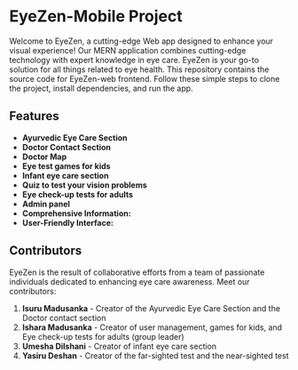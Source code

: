 # EyeZen-Mobile Project

Welcome to EyeZen, a cutting-edge Web app designed to enhance your visual experience! Our MERN application combines cutting-edge technology with expert knowledge in eye care. EyeZen is your go-to solution for all things related to eye health. This repository contains the source code for EyeZen-web frontend. Follow these simple steps to clone the project, install dependencies, and run the app.


## Features

- **Ayurvedic Eye Care Section**
- **Doctor Contact Section**
- **Doctor Map**
- **Eye test games for kids**
- **Infant eye care section**
- **Quiz to test your vision problems**
- **Eye check-up tests for adults**
- **Admin panel**
- **Comprehensive Information:**
- **User-Friendly Interface:**

## Contributors

EyeZen is the result of collaborative efforts from a team of passionate individuals dedicated to enhancing eye care awareness. Meet our contributors:

1. **Isuru Madusanka** - Creator of the Ayurvedic Eye Care Section and the Doctor contact section
2. **Ishara Madusanka** - Creator of user management, games for kids, and Eye check-up tests for adults (group leader)
3. **Umesha Dilshani** - Creator of infant eye care section
4. **Yasiru Deshan** - Creator of the far-sighted test and the near-sighted test

